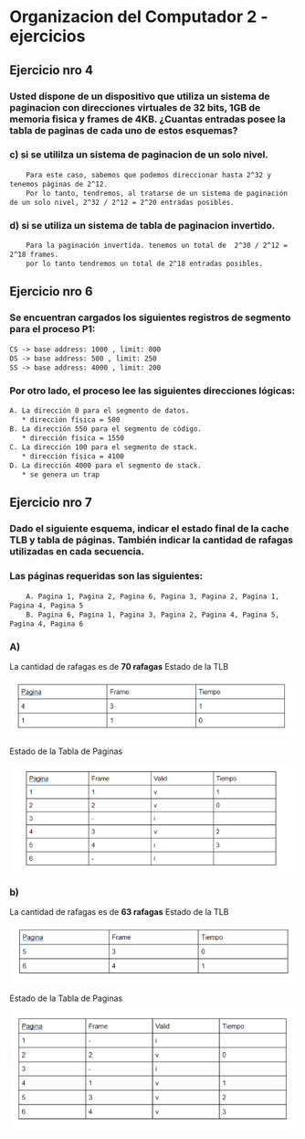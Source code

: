# Organizacion del Computador 2 - ejercicios

## Ejercicio nro 4
### Usted dispone de un dispositivo que utiliza un sistema de paginacion con direcciones virtuales de 32 bits, 1GB de memoria fisica y frames de 4KB. ¿Cuantas entradas posee la tabla de paginas de cada uno de estos esquemas?
### c) si se utililza un sistema de paginacion de un solo nivel.
        Para este caso, sabemos que podemos direccionar hasta 2^32 y tenemos páginas de 2^12. 
        Por lo tanto, tendremos, al tratarse de un sistema de paginación de un solo nivel, 2^32 / 2^12 = 2^20 entradas posibles.
        
### d) si se utiliza un sistema de tabla de paginacion invertido.
        Para la paginación invertida. tenemos un total de  2^30 / 2^12 = 2^18 frames. 
        por lo tanto tendremos un total de 2^18 entradas posibles.

## Ejercicio nro 6
### Se encuentran cargados los siguientes registros de segmento para el proceso P1:
    CS -> base address: 1000 , limit: 800
    DS -> base address: 500 , limit: 250
    SS -> base address: 4000 , limit: 200
    
### Por otro lado, el proceso lee las siguientes direcciones lógicas:
    A. La dirección 0 para el segmento de datos.
       * dirección física = 500
    B. La dirección 550 para el segmento de código.
       * dirección física = 1550
    C. La dirección 100 para el segmento de stack.
       * dirección física = 4100
    D. La dirección 4000 para el segmento de stack.
       * se genera un trap
## Ejercicio nro 7
### Dado el siguiente esquema, indicar el estado final de la cache TLB y tabla de páginas. También indicar la cantidad de rafagas utilizadas en cada secuencia.
### Las páginas requeridas son las siguientes:
        A. Pagina 1, Pagina 2, Pagina 6, Pagina 3, Pagina 2, Pagina 1, Pagina 4, Pagina 5
        B. Pagina 6, Pagina 1, Pagina 3, Pagina 2, Pagina 4, Pagina 5, Pagina 4, Pagina 6
### A)
La cantidad de rafagas es de **70 rafagas**
Estado de la TLB

![alt text](https://github.com/yairrb/Formula-Resolvente-OC2/blob/main/img/tbl-a.png)

Estado de la Tabla de Paginas

![alt text](https://github.com/yairrb/Formula-Resolvente-OC2/blob/main/img/tabla-paginas-a.png)

### b)
La cantidad de rafagas es de **63 rafagas**
Estado de la TLB

![alt text](https://github.com/yairrb/Formula-Resolvente-OC2/blob/main/img/tlb-b.png)

Estado de la Tabla de Paginas

![alt text](https://github.com/yairrb/Formula-Resolvente-OC2/blob/main/img/tabla-paginas-b.png)
